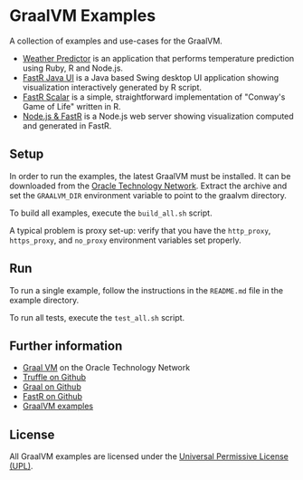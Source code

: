 # GraalVM Examples

A collection of examples and use-cases for the GraalVM.

* [Weather Predictor](./weather_predictor/README.md) is an application that performs temperature prediction using Ruby, R and Node.js.
* [FastR Java UI](./fastr_javaui/README.md) is a Java based Swing desktop UI application showing visualization interactively generated by R script.
* [FastR Scalar](./fastr_scalar/README.md) is a simple, straightforward implementation of "Conway's Game of Life" written in R.
* [Node.js & FastR](./fastr_node/README.md) is a Node.js web server showing visualization computed and generated in FastR.


## Setup

In order to run the examples, the latest GraalVM must be installed.
It can be downloaded from the [Oracle Technology Network](http://www.oracle.com/technetwork/oracle-labs/program-languages/downloads/index.html).
Extract the archive and set the `GRAALVM_DIR` environment variable to point to the graalvm directory.

To build all examples, execute the `build_all.sh` script.

A typical problem is proxy set-up: verify that you have the `http_proxy`, `https_proxy`, and `no_proxy` environment variables set properly.


## Run

To run a single example, follow the instructions in the `README.md` file in the example directory.

To run all tests, execute the `test_all.sh` script.


## Further information

* [Graal VM](http://www.oracle.com/technetwork/oracle-labs/program-languages/overview) on the Oracle Technology Network
* [Truffle on Github](http://github.com/graalvm/truffle)
* [Graal on Github](http://github.com/graalvm/graal-core)
* [FastR on Github](https://github.com/graalvm/fastr)
* [GraalVM examples](https://github.com/graalvm/examples)


## License

All GraalVM examples are licensed under the [Universal Permissive License (UPL)](http://opensource.org/licenses/UPL).
